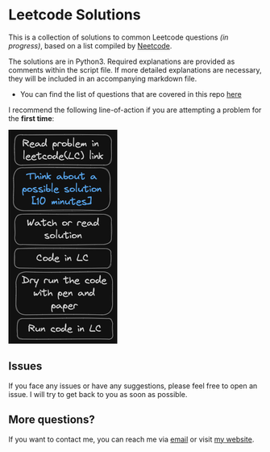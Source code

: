 # Leetcode Solutions
This is a collection of solutions to common Leetcode questions _(in progress)_, based on a list compiled by [Neetcode](https://neetcode.io/practice).

The solutions are in Python3. Required explanations are provided as comments within the script file. If more detailed explanations are necessary, they will be included in an accompanying markdown file.

- You can find the list of questions that are covered in this repo [here](questions_list.md)

I recommend the following line-of-action if you are attempting a problem for the **first time**:

![neetcode-sop](images/neetcode-sop.png)

## Issues
If you face any issues or have any suggestions, please feel free to open an issue. I will try to get back to you as soon as possible.

## More questions?
If you want to contact me, you can reach me via [email](mailto:aksharasoman@gmail.com) or visit [my website](https://aksharasoman.github.io).
